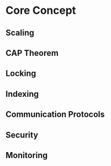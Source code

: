 # Core Concept

## Scaling

## CAP Theorem

## Locking

## Indexing

## Communication Protocols

## Security

## Monitoring